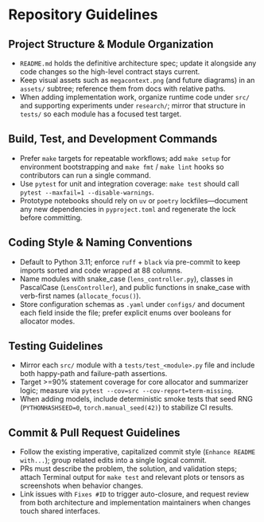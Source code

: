 # Repository Guidelines

## Project Structure & Module Organization
- `README.md` holds the definitive architecture spec; update it alongside any code changes so the high-level contract stays current.
- Keep visual assets such as `megacontext.png` (and future diagrams) in an `assets/` subtree; reference them from docs with relative paths.
- When adding implementation work, organize runtime code under `src/` and supporting experiments under `research/`; mirror that structure in `tests/` so each module has a focused test target.

## Build, Test, and Development Commands
- Prefer `make` targets for repeatable workflows; add `make setup` for environment bootstrapping and `make fmt` / `make lint` hooks so contributors can run a single command.
- Use `pytest` for unit and integration coverage: `make test` should call `pytest --maxfail=1 --disable-warnings`.
- Prototype notebooks should rely on `uv` or `poetry` lockfiles—document any new dependencies in `pyproject.toml` and regenerate the lock before committing.

## Coding Style & Naming Conventions
- Default to Python 3.11; enforce `ruff` + `black` via pre-commit to keep imports sorted and code wrapped at 88 columns.
- Name modules with snake_case (`lens_controller.py`), classes in PascalCase (`LensController`), and public functions in snake_case with verb-first names (`allocate_focus()`).
- Store configuration schemas as `.yaml` under `configs/` and document each field inside the file; prefer explicit enums over booleans for allocator modes.

## Testing Guidelines
- Mirror each `src/` module with a `tests/test_<module>.py` file and include both happy-path and failure-path assertions.
- Target >=90% statement coverage for core allocator and summarizer logic; measure via `pytest --cov=src --cov-report=term-missing`.
- When adding models, include deterministic smoke tests that seed RNG (`PYTHONHASHSEED=0`, `torch.manual_seed(42)`) to stabilize CI results.

## Commit & Pull Request Guidelines
- Follow the existing imperative, capitalized commit style (`Enhance README with...`); group related edits into a single logical commit.
- PRs must describe the problem, the solution, and validation steps; attach Terminal output for `make test` and relevant plots or tensors as screenshots when behavior changes.
- Link issues with `Fixes #ID` to trigger auto-closure, and request review from both architecture and implementation maintainers when changes touch shared interfaces.
